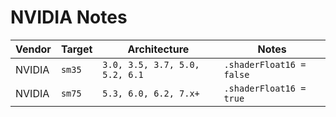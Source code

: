 
# NVIDIA Notes

Vendor | Target | Architecture                   | Notes
-------|--------|--------------------------------|-------------------------
NVIDIA | `sm35` | `3.0, 3.5, 3.7, 5.0, 5.2, 6.1` | `.shaderFloat16 = false`
NVIDIA | `sm75` | `5.3, 6.0, 6.2, 7.x+`          | `.shaderFloat16 = true`
